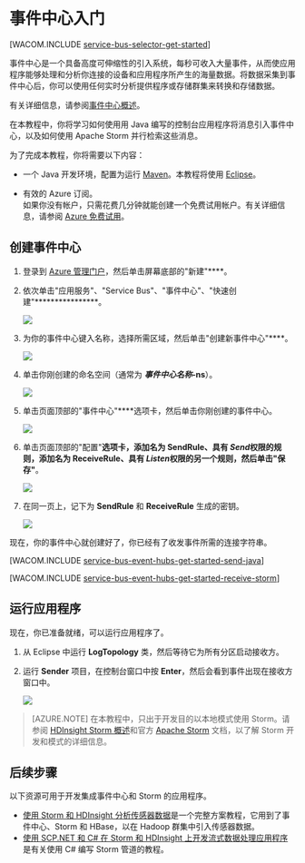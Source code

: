 <properties pageTitle="事件中心入门" metaKeywords="Azure Service Bus, Event Hub, getting started Event Hubs" description="遵循本教程开始使用 Azure 事件中心，以通过 Java 发送事件，并在 Apache Storm 群集中接收事件" metaCanonical="" services="" documentationCenter="" title="Get Started with Event Hubs" authors="elioda" solutions="" manager="timlt" editor="" />


# <a name="getting-started"> </a>事件中心入门

[WACOM.INCLUDE [service-bus-selector-get-started](../includes/service-bus-selector-get-started.md)]

事件中心是一个具备高度可伸缩性的引入系统，每秒可收入大量事件，从而使应用程序能够处理和分析你连接的设备和应用程序所产生的海量数据。将数据采集到事件中心后，你可以使用任何实时分析提供程序或存储群集来转换和存储数据。

有关详细信息，请参阅[事件中心概述]。

在本教程中，你将学习如何使用用 Java 编写的控制台应用程序将消息引入事件中心，以及如何使用 Apache Storm 并行检索这些消息。

为了完成本教程，你将需要以下内容：

+ 一个 Java 开发环境，配置为运行 [Maven](http://maven.apache.org/)。本教程将使用 [Eclipse](https://www.eclipse.org/)。

+ 有效的 Azure 订阅。 <br/>如果你没有帐户，只需花费几分钟就能创建一个免费试用帐户。有关详细信息，请参阅 <a href="http://www.windowsazure.cn/pricing/1rmb-trial/" target="_blank">Azure 免费试用</a>。

## 创建事件中心

1. 登录到 [Azure 管理门户]，然后单击屏幕底部的"新建"****。

2. 依次单击"应用服务"、"Service Bus"、"事件中心"、"快速创建"****************。

   	![][1]

3. 为你的事件中心键入名称，选择所需区域，然后单击"创建新事件中心"****。

   	![][2]

4. 单击你刚创建的命名空间（通常为 ***事件中心名称*-ns**）。

   	![][3]

5. 单击页面顶部的"事件中心"****选项卡，然后单击你刚创建的事件中心。

   	![][4]

6. 单击页面顶部的"配置"****选项卡，添加名为 **SendRule**、具有 *Send*权限的规则，添加名为 **ReceiveRule**、具有 *Listen*权限的另一个规则，然后单击"保存"****。

   	![][5]

7. 在同一页上，记下为 **SendRule** 和 **ReceiveRule** 生成的密钥。

   	![][6c]

现在，你的事件中心就创建好了，你已经有了收发事件所需的连接字符串。

[WACOM.INCLUDE [service-bus-event-hubs-get-started-send-java](../includes/service-bus-event-hubs-get-started-send-java.md)]


[WACOM.INCLUDE [service-bus-event-hubs-get-started-receive-storm](../includes/service-bus-event-hubs-get-started-receive-storm.md)]

## 运行应用程序

现在，你已准备就绪，可以运行应用程序了。

1.	从 Eclipse 中运行 **LogTopology** 类，然后等待它为所有分区启动接收方。

2.	运行 **Sender** 项目，在控制台窗口中按 **Enter**，然后会看到事件出现在接收方窗口中。

   	![][22]

> [AZURE.NOTE] 在本教程中，只出于开发目的以本地模式使用 Storm。请参阅 [HDInsight Storm 概述]和官方 [Apache Storm] 文档，以了解 Storm 开发和模式的详细信息。

## 后续步骤
以下资源可用于开发集成事件中心和 Storm 的应用程序。

- [使用 Storm 和 HDInsight 分析传感器数据]是一个完整方案教程，它用到了事件中心、Storm 和 HBase，以在 Hadoop 群集中引入传感器数据。
- [使用 SCP.NET 和 C# 在 Storm 和 HDInsight 上开发流式数据处理应用程序]是有关使用 C# 编写 Storm 管道的教程。

<!-- Images. -->
[1]: ./media/service-bus-event-hubs-getstarted/create-event-hub1.png
[2]: ./media/service-bus-event-hubs-getstarted/create-event-hub2.png
[3]: ./media/service-bus-event-hubs-getstarted/create-event-hub3.png
[4]: ./media/service-bus-event-hubs-getstarted/create-event-hub4.png
[5]: ./media/service-bus-event-hubs-getstarted/create-event-hub5.png
[6]: ./media/service-bus-event-hubs-getstarted/create-event-hub6.png
[6c]: ./media/service-bus-event-hubs-getstarted/create-event-hub6c.png

[22]: ./media/service-bus-event-hubs-getstarted/receive-storm2.png

<!-- Links -->
[Azure 管理门户]: https://manage.windowsazure.cn/
[事件处理器主机]: https://www.nuget.org/packages/Microsoft.Azure.ServiceBus.EventProcessorHost
[事件中心概述]: http://msdn.microsoft.com/zh-cn/library/azure/dn836025.aspx

[Apache Storm]: https://storm.incubator.apache.org
[HDInsight Storm 概述]: /zh-cn/documentation/articles/hdinsight-storm-overview/
[使用 Storm 和 HDInsight 分析传感器数据]: /zh-cn/documentation/articles/hdinsight-storm-sensor-data-analysis/
[使用 SCP.NET 和 C# 在 Storm 和 HDInsight 上开发流式数据处理应用程序]: /zh-cn/documentation/articles/hdinsight-hadoop-storm-scpdotnet-csharp-develop-streaming-data-processing-application/
